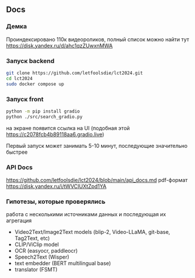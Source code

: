 ## Docs

### Демка

Проиндексировано 110к видеороликов, полный список можно найти тут https://disk.yandex.ru/d/ahc1qzZUwxnMWA

### Запуск backend

```bash
git clone https://github.com/letfoolsdie/lct2024.git
cd lct2024
sudo docker compose up
```

### Запуск front

```bash
python -m pip install gradio
python ./src/search_gradio.py
```
на экране появится ссылка на UI (подобная этой https://c2078fcb4b89118aa6.gradio.live)

Первый запуск может занимать 5-10 минут, последующие значительно быстрее

### API Docs

https://github.com/letfoolsdie/lct2024/blob/main/api_docs.md
pdf-формат https://disk.yandex.ru/i/tWVCIUXtZpd1YA

### Гипотезы, которые проверялись

работа с несколькими источниками данных и последующая их агрегация 

* Video2Text/Image2Text models (blip-2, Video-LLaMA, git-base, Tag2Text, etc)
* CLIP/ViClip model
* OCR (easyocr, paddleocr)
* Speech2Text (Wisper)
* text embedder (BERT multilingual base)
* translator (FSMT)


